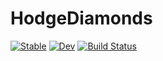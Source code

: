 # HodgeDiamonds

[![Stable](https://img.shields.io/badge/docs-stable-blue.svg)](https://pbelmans.github.io/HodgeDiamonds.jl/stable/)
[![Dev](https://img.shields.io/badge/docs-dev-blue.svg)](https://pbelmans.github.io/HodgeDiamonds.jl/dev/)
[![Build Status](https://github.com/pbelmans/HodgeDiamonds.jl/actions/workflows/CI.yml/badge.svg?branch=main)](https://github.com/pbelmans/HodgeDiamonds.jl/actions/workflows/CI.yml?query=branch%3Amain)

